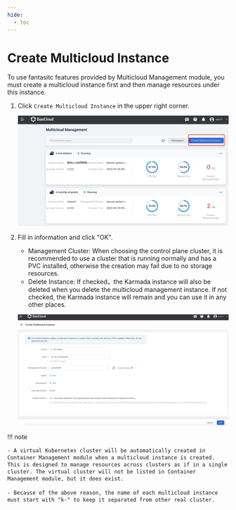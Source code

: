 ```yaml
---
hide:
  - toc
---
```


# Create Multicloud Instance

To use fantasitc features provided by Multicloud Management module, you must create a multicloud instance first and then manage resources under this instance.

1. Click `Create Multicloud Instance` in the upper right corner.

    ![add](../images/create-instance01.png)

2. Fill in information and click "OK".

    - Management Cluster: When choosing the control plane cluster, it is recommended to use a cluster that is running normally and has a PVC installed, otherwise the creation may fail due to no storage resources.
    - Delete Instance: If checked，the Karmada instance will also be deleted when you delete the multicloud management instance. If not checked, the Karmada instance will remain and you can use it in any other places.

    ![add](../images/create-instance02.png)

!!! note

    - A virtual Kubernetes cluster will be automatically created in Container Management module when a multicloud instance is created. This is designed to manage resources across clusters as if in a single cluster. The virtual cluster will not be listed in Container Management module, but it does exist.
    
    - Because of the above reason, the name of each multicloud instance must start with "k-" to keep it separated from other real cluster.
